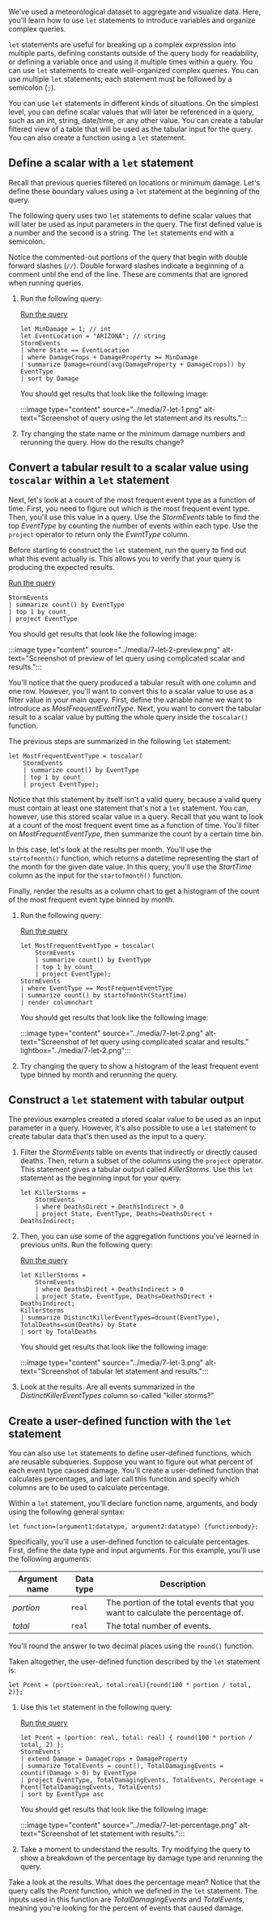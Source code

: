 We've used a meteorological dataset to aggregate and visualize data. Here, you'll learn how to use `let` statements to introduce variables and organize complex queries.

`let` statements are useful for breaking up a complex expression into multiple parts, defining constants outside of the query body for readability, or defining a variable once and using it multiple times within a query. You can use `let` statements to create well-organized complex queries. You can use multiple `let` statements; each statement must be followed by a semicolon (`;`).

You can use `let` statements in different kinds of situations. On the simplest level, you can define scalar values that will later be referenced in a query, such as an int, string, date/time, or any other value. You can create a tabular filtered view of a table that will be used as the tabular input for the query. You can also create a function using a `let` statement.

## Define a scalar with a `let` statement

Recall that previous queries filtered on locations or minimum damage. Let's define these boundary values using a `let` statement at the beginning of the query.

The following query uses two `let` statements to define scalar values that will later be used as input parameters in the query. The first defined value is a number and the second is a string. The `let` statements end with a semicolon.

Notice the commented-out portions of the query that begin with double forward slashes (`//`). Double forward slashes indicate a beginning of a comment until the end of the line. These are comments that are ignored when running queries.

1. Run the following query:

    <a href="https://dataexplorer.azure.com/clusters/help/databases/Samples?query=H4sIAAAAAAAAA12OzQrCMBCE74W+w9JTSw/Fs0Qo6kHwD+vJW9RQA01SNttKxYc3bZSqx9mZ+XYqQbCResEVLwUwmEwhy0BqCoPKWctWaFqbCydptLOj/LA67bZ5NMQsodRlGBRkUA1RGwZPuN8ECiiIkyOyX8bo+5dzNLWF9K32TgmkDmZsXNVXbKMUR/n41BiaRl9j3pbxXzP9BicJnDs/4NjVnmSQ+qNPvQAUhSpF/wAAAA==" target="_blank">Run the query</a>

    ```kusto
    let MinDamage = 1; // int
    let EventLocation = "ARIZONA"; // string
    StormEvents
    | where State == EventLocation
    | where DamageCrops + DamageProperty >= MinDamage
    | summarize Damage=round(avg(DamageProperty + DamageCrops)) by EventType
    | sort by Damage
    ```

    You should get results that look like the following image:

    :::image type="content" source="../media/7-let-1.png" alt-text="Screenshot of query using the let statement and its results.":::

1. Try changing the state name or the minimum damage numbers and rerunning the query. How do the results change?

## Convert a tabular result to a scalar value using `toscalar` within a `let` statement

Next, let's look at a count of the most frequent event type as a function of time. First, you need to figure out which is the most frequent event type. Then, you'll use this value in a query. Use the *StormEvents* table to find the top *EventType* by counting the number of events within each type. Use the `project` operator to return only the *EventType* column.

Before starting to construct the `let` statement, run the query to find out what this event actually is. This allows you to verify that your query is producing the expected results.

<a href="https://dataexplorer.azure.com/clusters/help/databases/Samples?query=H4sIAAAAAAAAAwsuyS/KdS1LzSsp5uWqUSguzc1NLMqsSlVIzi/NK9HQVEiqVABLh1QWpIJUlOQXKBiCRMEK4kFCBUX5WanJJQh1AGSi72VVAAAA" target="_blank">Run the query</a>

```Kusto
StormEvents
| summarize count() by EventType
| top 1 by count_
| project EventType
```

You should get results that look like the following image:

:::image type="content" source="../media/7-let-2-preview.png" alt-text="Screenshot of preview of let query using complicated scalar and results.":::

You'll notice that the query produced a tabular result with one column and one row. However, you'll want to convert this to a scalar value to use as a filter value in your main query. First, define the variable name we want to introduce as *MostFrequentEventType*. Next, you want to convert the tabular result to a scalar value by putting the whole query inside the `toscalar()` function.

The previous steps are summarized in the following `let` statement:

```kusto
let MostFrequentEventType = toscalar(
    StormEvents
    | summarize count() by EventType
    | top 1 by count_
    | project EventType);
```

Notice that this statement by itself isn't a valid query, because a valid query must contain at least one statement that's not a `let` statement. You can, however, use this stored scalar value in a query. Recall that you want to look at a count of the most frequent event time as a function of time. You'll filter on *MostFrequentEventType*, then summarize the count by a certain time bin.

In this case, let's look at the results per month. You'll use the `startofmonth()` function, which returns a datetime representing the start of the month for the given date value. In this query, you'll use the *StartTime* column as the input for the `startofmonth()` function.

Finally, render the results as a column chart to get a histogram of the count of the most frequent event type binned by month.

1. Run the following query:

    <a href="https://dataexplorer.azure.com/clusters/help/databases/Samples?query=H4sIAAAAAAAAA22OvQ7CMAyE90p9B4/tyIw6wsbU7igEoxYlcXAcUFEfnqSo/Ej1YMl3n3xnUOBAQfaMt4hOdve0utEjNCAUtDKKq7KANK0Q29kPb2GCEK1VPDwRNEUnVQ2nET4vFkrIwyY7M3RcZM90RS1fvt6WxV/IBI8eGeGnVLPeNrOrZYIoFrpYctJXbT66wWKdeUZ3Rk6widbpPlkvHT0NTA0BAAA=" target="_blank">Run the query</a>

    ```kusto
    let MostFrequentEventType = toscalar(
        StormEvents
        | summarize count() by EventType
        | top 1 by count_
        | project EventType);
    StormEvents
    | where EventType == MostFrequentEventType
    | summarize count() by startofmonth(StartTime)
    | render columnchart
    ```

    You should get results that look like the following image:

    :::image type="content" source="../media/7-let-2.png" alt-text="Screenshot of let query using complicated scalar and results." lightbox="../media/7-let-2.png":::

1. Try changing the query to show a histogram of the least frequent event type binned by month and rerunning the query.

## Construct a `let` statement with tabular output

The previous examples created a stored scalar value to be used as an input parameter in a query. However, it's also possible to use a `let` statement to create tabular data that's then used as the input to a query.

1. Filter the *StormEvents* table on events that indirectly or directly caused deaths. Then, return a subset of the columns using the `project` operator. This statement gives a tabular output called *KillerStorms*. Use this `let` statement as the beginning input for your query.

    ```kusto
    let KillerStorms =
        StormEvents
        | where DeathsDirect + DeathsIndirect > 0
        | project State, EventType, Deaths=DeathsDirect + DeathsIndirect;
    ```

1. Then, you can use some of the aggregation functions you've learned in previous units. Run the following query:

    <a href="https://dataexplorer.azure.com/clusters/help/databases/Samples?query=H4sIAAAAAAAAA32OsQ6DMAxEd77CI6gM3at0okPVEX4gBUukCgmyTSsqPr4hQYipnnyn8/NZFHgYa5Fq8TQwqAzCRHF7oxOOeoFPj4RQoZaeK0PYCpw2eXddMq5w3tIj+dfq1KIFS4ikZh7Dmk7UX9AlO1bKFuBpGDSZbyhgWIxrJQV2Lquu9ZOTfHeKEhov2m7/AiFPawHPOfVawZ5k1YfoD7eQKN4SAQAA" target="_blank">Run the query</a>

    ```kusto
    let KillerStorms =
        StormEvents
        | where DeathsDirect + DeathsIndirect > 0
        | project State, EventType, Deaths=DeathsDirect + DeathsIndirect;
    KillerStorms
    | summarize DistinctKillerEventTypes=dcount(EventType), TotalDeaths=sum(Deaths) by State
    | sort by TotalDeaths
    ```

    You should get results that look like the following image:

    :::image type="content" source="../media/7-let-3.png" alt-text="Screenshot of tabular let statement and results.":::

1. Look at the results. Are all events summarized in the *DistinctKillerEventTypes* column so-called "killer storms?"

## Create a user-defined function with the `let` statement

You can also use `let` statements to define user-defined functions, which are reusable subqueries. Suppose you want to figure out what percent of each event type caused damage. You'll create a user-defined function that calculates percentages, and later call this function and specify which columns are to be used to calculate percentage.

Within a `let` statement, you'll declare function name, arguments, and body using the following general syntax:

```Kusto
let function=(argument1:datatype, argument2:datatype) {functionbody};
```

Specifically, you'll use a user-defined function to calculate percentages. First, define the data type and input arguments. For this example, you'll use the following arguments:

| Argument name | Data type | Description |
|--|--|--|
| *portion* | `real` | The portion of the total events that you want to calculate the percentage of. |
| *total* | `real` | The total number of events. |

You'll round the answer to two decimal places using the `round()` function.

Taken altogether, the user-defined function described by the `let` statement is:

```kusto
let Pcent = (portion:real, total:real){round(100 * portion / total, 2)};
```

1. Use this `let` statement in the following query:

    <a href="https://dataexplorer.azure.com/clusters/help/databases/Samples?query=H4sIAAAAAAAAA4VQy6rCMBDdC/7DWSbXgNWloht1X9AfiHWuVNqkTEexPv7dtCmocOHucmbOY3IKEqQZOcECqvIsuXczMNnCQLzYIgKNO9if3UFNkgQ/6JkYR5LBVOM5Hw624rncXIJfPRw8QFchd8DalvZIISE+VuyrGqMepQERS9Py63NZWs5vhF1rG42CLgvRorSJ406Xu+P3Ov9Vfc4Sica+QbffNRW11hX7E2XyHv5pZj6DDVLitpt4fFeT+k+ku3+Eer4ugK2zFx10e+xrAQAA" target="_blank">Run the query</a>

    ```kusto
    let Pcent = (portion: real, total: real) { round(100 * portion / total, 2) };
    StormEvents
    | extend Damage = DamageCrops + DamageProperty
    | summarize TotalEvents = count(), TotalDamagingEvents = countif(Damage > 0) by EventType
    | project EventType, TotalDamagingEvents, TotalEvents, Percentage = Pcent(TotalDamagingEvents, TotalEvents)
    | sort by EventType asc
    ```

    You should get results that look like the following image:

    :::image type="content" source="../media/7-let-percentage.png" alt-text="Screenshot of let statement with results.":::

1. Take a moment to understand the results. Try modifying the query to show a breakdown of the percentage by damage type and rerunning the query.

Take a look at the results. What does the percentage mean? Notice that the query calls the *Pcent* function, which we defined in the `let` statement. The inputs used in this function are *TotalDamagingEvents* and *TotalEvents*, meaning you're looking for the percent of events that caused damage.
